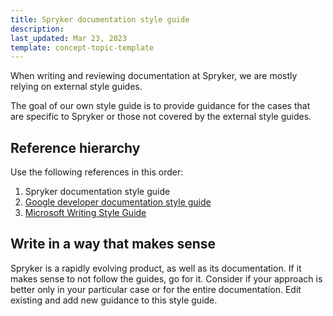 ```yaml
---
title: Spryker documentation style guide
description:
last_updated: Mar 23, 2023
template: concept-topic-template
---
```


When writing and reviewing documentation at Spryker, we are mostly relying on external style guides.

The goal of our own style guide is to provide guidance for the cases that are specific to Spryker or those not covered by the external style guides.

## Reference hierarchy

Use the following references in this order:

1. Spryker documentation style guide
2. [Google developer documentation style guide](https://developers.google.com/style)
3. [Microsoft Writing Style Guide](https://learn.microsoft.com/en-us/style-guide/welcome/)

## Write in a way that makes sense

Spryker is a rapidly evolving product, as well as its documentation. If it makes sense to not follow the guides, go for it. Consider if your approach is better only in your  particular case or for the entire documentation. Edit existing and add new guidance to this style guide.
